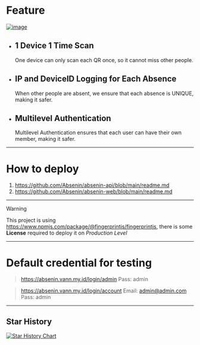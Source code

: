 # Feature

[![image](https://github.com/Absenin/.github/assets/82990248/024b4582-4c25-48b0-af6e-6f335981274c)](https://absenin.vann.my.id)

- ## 1 Device 1 Time Scan
  One device can only scan each QR once, so it cannot miss other people.
  
- ## IP and DeviceID Logging for Each Absence
  When other people are absent, we ensure that each absence is UNIQUE, making it safer.

- ## Multilevel Authentication
  Multilevel Authentication ensures that each user can have their own member, making it safer.
  
___

# How to deploy
1. https://github.com/Absenin/absenin-api/blob/main/readme.md
2. https://github.com/Absenin/absenin-web/blob/main/readme.md

___

> [!WARNING]  
> This project is using https://www.npmjs.com/package/@fingerprintjs/fingerprintjs, there is some **License** required to deploy it on _Production Level_

___ 

# Default credential for testing
> https://absenin.vann.my.id/login/admin
  Pass: admin

> https://absenin.vann.my.id/login/account
  Email: admin@admin.com
  Pass: admin

___

## Star History

[![Star History Chart](https://api.star-history.com/svg?repos=Absenin/absenin-web,Absenin/absenin-api&type=Date)](https://star-history.com/#Absenin/absenin-web&Absenin/absenin-api&Date)
